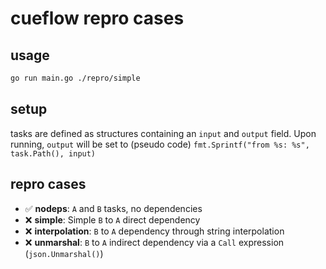 # cueflow repro cases

## usage

```sh
go run main.go ./repro/simple
```

## setup

tasks are defined as structures containing an `input` and `output` field.
Upon running, `output` will be set to (pseudo code) `fmt.Sprintf("from %s: %s",
task.Path(), input)`

## repro cases

- :white_check_mark: **nodeps**: `A` and `B` tasks, no dependencies
- :x: **simple**: Simple `B` to `A` direct dependency
- :x: **interpolation**: `B` to `A` dependency through string interpolation
- :x: **unmarshal**: `B` to `A` indirect dependency via a `Call` expression (`json.Unmarshal()`)
